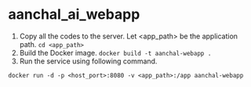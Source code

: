 # aanchal_ai_webapp

1. Copy all the codes to the server. Let <app_path> be the application path. `cd <app_path>`
2. Build the Docker image. `docker build -t aanchal-webapp .`
3. Run the service using following command.
```
docker run -d -p <host_port>:8080 -v <app_path>:/app aanchal-webapp
```
